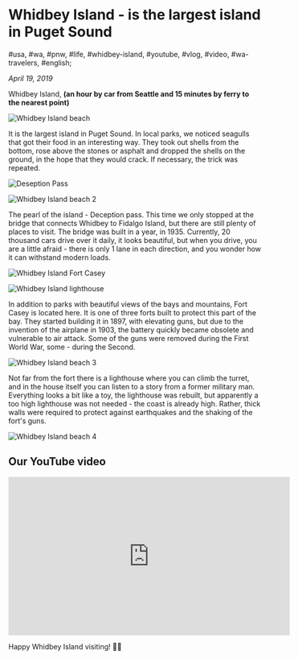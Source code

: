 # Whidbey Island - is the largest island in Puget Sound

#usa, #wa, #pnw, #life, #whidbey-island, #youtube, #vlog, #video, #wa-travelers, #english;

_April 19, 2019_

Whidbey Island, **(an hour by car from Seattle and 15 minutes by ferry to the nearest point)**

![Whidbey Island beach](/images/whidbey-island-is-the-largest-island-in-puget-sound/1.jpg "Whidbey Island beach")

It is the largest island in Puget Sound. In local parks, we noticed seagulls that got their food in an interesting way. They took out shells from the bottom, rose above the stones or asphalt and dropped the shells on the ground, in the hope that they would crack. If necessary, the trick was repeated.

![Deseption Pass](/images/whidbey-island-is-the-largest-island-in-puget-sound/2.jpg "Deseption Pass")

![Whidbey Island beach 2](/images/whidbey-island-is-the-largest-island-in-puget-sound/3.jpg "Whidbey Island beach 2")

The pearl of the island - Deception pass. This time we only stopped at the bridge that connects Whidbey to Fidalgo Island, but there are still plenty of places to visit. The bridge was built in a year, in 1935. Currently, 20 thousand cars drive over it daily, it looks beautiful, but when you drive, you are a little afraid - there is only 1 lane in each direction, and you wonder how it can withstand modern loads.

![Whidbey Island Fort Casey](/images/whidbey-island-is-the-largest-island-in-puget-sound/4.jpg "Whidbey Island Fort Casey")

![Whidbey Island lighthouse](/images/whidbey-island-is-the-largest-island-in-puget-sound/5.jpg "Whidbey Island lighthouse")

In addition to parks with beautiful views of the bays and mountains, Fort Casey is located here. It is one of three forts built to protect this part of the bay. They started building it in 1897, with elevating guns, but due to the invention of the airplane in 1903, the battery quickly became obsolete and vulnerable to air attack. Some of the guns were removed during the First World War, some - during the Second.

![Whidbey Island beach 3](/images/whidbey-island-is-the-largest-island-in-puget-sound/6.jpg "Whidbey Island beach 3")

Not far from the fort there is a lighthouse where you can climb the turret, and in the house itself you can listen to a story from a former military man. Everything looks a bit like a toy, the lighthouse was rebuilt, but apparently a too high lighthouse was not needed - the coast is already high. Rather, thick walls were required to protect against earthquakes and the shaking of the fort's guns.

![Whidbey Island beach 4](/images/whidbey-island-is-the-largest-island-in-puget-sound/7.jpg "Whidbey Island beach 4")

## Our YouTube video

<iframe width="560" height="315" src="https://www.youtube.com/embed/uMBooFhyy2U" title="YouTube video player" frameborder="0" allow="accelerometer; autoplay; clipboard-write; encrypted-media; gyroscope; picture-in-picture" allowfullscreen></iframe>

Happy Whidbey Island visiting! ✌🏼
